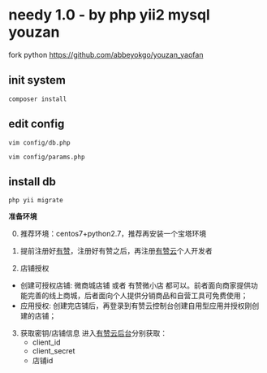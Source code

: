 
# needy 1.0 - by php yii2 mysql youzan

fork python  https://github.com/abbeyokgo/youzan_yaofan


## init system

```
composer install

```

## edit config

```
vim config/db.php

vim config/params.php
```



## install db
```
php yii migrate
```



**准备环境**

0. 推荐环境：centos7+python2.7，推荐再安装一个宝塔环境

1. 提前注册好[有赞](https://j.youzan.com/tMzSKY)，注册好有赞之后，再注册[有赞云](https://console.youzanyun.com/register)个人开发者

2. 店铺授权
- 创建可授权店铺: 微商城店铺 或者 有赞微小店 都可以。前者面向商家提供功能完善的线上商城，后者面向个人提供分销商品和自营工具可免费使用；
- 应用授权: 创建完店铺后，再登录到有赞云控制台创建自用型应用并授权刚创建的店铺；

3. 获取密钥/店铺信息
进入[有赞云后台](https://console.youzanyun.com/application/setting)分别获取：
    - client_id
    - client_secret
    - 店铺id

 
